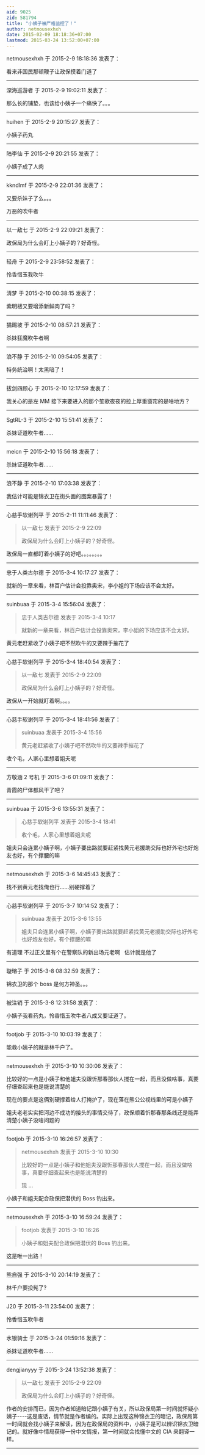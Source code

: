 ```yaml
---
aid: 9025
zid: 581794
title: "小姨子被严格监控了！"
author: netmousexhxh
date: 2015-02-09 18:18:36+07:00
lastmod: 2015-03-24 13:52:00+07:00
---
```


netmousexhxh 于 2015-2-9 18:18:36 发表了：

看来非国民那顿鞭子让政保摸着门道了

---

深海巡游者 于 2015-2-9 19:02:11 发表了：

那么长的铺垫，也该给小姨子一个痛快了。。。

---

huihen 于 2015-2-9 20:15:27 发表了：

小姨子药丸

---

陆李仙 于 2015-2-9 20:21:55 发表了：

小姨子成了人肉

---

kkndlmf 于 2015-2-9 22:01:36 发表了：

又要杀妹子了么。。。

万恶的吹牛者

---

以一敌七 于 2015-2-9 22:09:21 发表了：

政保局为什么会盯上小姨子的？好奇怪。

---

轻舟 于 2015-2-9 23:58:52 发表了：

怜香惜玉我吹牛

---

清梦 于 2015-2-10 00:38:15 发表了：

紫明楼又要增添新鲜肉了吗？

---

猫踢坡 于 2015-2-10 08:57:21 发表了：

杀妹狂魔吹牛者啊

---

浪不静 于 2015-2-10 09:54:05 发表了：

特务统治啊！太黑暗了！

---

拔剑四顾心 于 2015-2-10 12:17:59 发表了：

我关心的是左 MM 接下来要进入的那个笙歌夜夜的拉上厚重窗帘的是啥地方？

---

SgtRL-3 于 2015-2-10 15:51:41 发表了：

杀妹证道吹牛者......

---

meicn 于 2015-2-10 15:56:18 发表了：

杀妹证道吹牛者......

---

浪不静 于 2015-2-10 17:03:38 发表了：

我估计可能是锦衣卫在街头画的图案暴露了！

---

心慈手软谢列平 于 2015-2-11 11:11:46 发表了：

> 以一敌七 发表于 2015-2-9 22:09
>
> 政保局为什么会盯上小姨子的？好奇怪。

政保局一直都盯着小姨子的好吧。。。。。。。。

---

忠于人类古尔德 于 2015-3-4 10:17:27 发表了：

就新的一章来看，林百户估计会投靠奥宋，李小姐的下场应该不会太好。

---

suinbuaa 于 2015-3-4 15:56:04 发表了：

> 忠于人类古尔德 发表于 2015-3-4 10:17
>
> 就新的一章来看，林百户估计会投靠奥宋，李小姐的下场应该不会太好。

黄元老赶紧收了小姨子吧不然吹牛的又要辣手摧花了

---

心慈手软谢列平 于 2015-3-4 18:40:54 发表了：

> 以一敌七 发表于 2015-2-9 22:09
>
> 政保局为什么会盯上小姨子的？好奇怪。

政保从一开始就盯着啊。。。。

---

心慈手软谢列平 于 2015-3-4 18:41:56 发表了：

> suinbuaa 发表于 2015-3-4 15:56
>
> 黄元老赶紧收了小姨子吧不然吹牛的又要辣手摧花了

收个毛，人家心里想着姐夫呢

---

方敬涵 2 号机 于 2015-3-6 01:09:11 发表了：

青霞的尸体都风干了吧？

---

suinbuaa 于 2015-3-6 13:55:31 发表了：

> 心慈手软谢列平 发表于 2015-3-4 18:41
>
> 收个毛，人家心里想着姐夫呢

姐夫只会连累小姨子啊，小姨子要出路就要赶紧找黄元老援助交际也好外宅也好炮友也好，有个撑腰的嘛

---

netmousexhxh 于 2015-3-6 14:45:43 发表了：

找不到黄元老找俺也行……别硬撑着了

---

心慈手软谢列平 于 2015-3-7 10:14:52 发表了：

> suinbuaa 发表于 2015-3-6 13:55
>
> 姐夫只会连累小姨子啊，小姨子要出路就要赶紧找黄元老援助交际也好外宅也好炮友也好，有个撑腰的嘛

有道理 不过正文里有个在警察队的新出场元老啊&nbsp; &nbsp;估计就是他了

---

璇瑢子 于 2015-3-8 08:32:59 发表了：

锦衣卫的那个 boss 是何方神圣。。。

---

被注销 于 2015-3-8 12:31:58 发表了：

小姨子我看药丸，怜香惜玉吹牛者八成又要证道了。

---

footjob 于 2015-3-10 10:03:19 发表了：

能救小姨子的就是林千户了。

---

netmousexhxh 于 2015-3-10 10:30:06 发表了：

比较好的一点是小姨子和他姐夫没跟忻那春那伙人搅在一起，而且没做啥事，真要仔细查起来也是能说清楚的

现在的要点是这俩别硬撑着给人打掩护了，现在落在熊公公视线里的可是小姨子

姐夫老老实实把河边不成功的接头的事情交待了，政保顺着忻那春那条线还是能弄清楚小姨子没啥问题的

---

footjob 于 2015-3-10 16:26:57 发表了：

> netmousexhxh 发表于 2015-3-10 10:30
>
> 比较好的一点是小姨子和他姐夫没跟忻那春那伙人搅在一起，而且没做啥事，真要仔细查起来也是能说清楚的
>
> 现 ...

小姨子和姐夫配合政保把潜伏的 Boss 钓出来。

---

netmousexhxh 于 2015-3-10 16:59:24 发表了：

> footjob 发表于 2015-3-10 16:26
>
> 小姨子和姐夫配合政保把潜伏的 Boss 钓出来。

这是唯一出路！

---

熊自强 于 2015-3-10 20:14:19 发表了：

林千户要投髡了?

---

J20 于 2015-3-11 23:54:00 发表了：

怜香惜玉吹牛者

---

水银骑士 于 2015-3-24 01:59:16 发表了：

杀妹证道吹牛者......

---

dengjianyyy 于 2015-3-24 13:52:38 发表了：

> 以一敌七 发表于 2015-2-9 22:09
>
> 政保局为什么会盯上小姨子的？好奇怪。

作者的安排而已，因为作者知道暗记跟小姨子有关，所以政保局第一时间就怀疑小姨子----这是废话，情节就是作者编的。实际上出现这种锦衣卫的暗记，政保局第一时间就会找小姨子来解读，因为在政保局的资料中，小姨子是可以辨识锦衣卫暗记的。就好像中情局获得一份中文情报，第一时间就会找懂中文的 CIA 来翻译一样。

---
